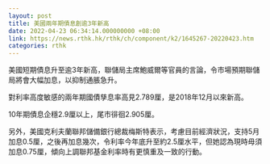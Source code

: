 ```yaml
---
layout: post
title: 美國兩年期債息創逾3年新高
date: 2022-04-23 06:34:14.000000000 +08:00
link: https://news.rthk.hk/rthk/ch/component/k2/1645267-20220423.htm
categories: rthk
---
```


美國短期債息升至逾3年新高，聯儲局主席鮑威爾等官員的言論，令市場預期聯儲局將會大幅加息，以抑制通脹急升。

對利率高度敏感的兩年期國債孳息率高見2.789厘，是2018年12月以來新高。

10年期債息企穩2.9厘以上，尾市徘徊2.905厘。

另外，美國克利夫蘭聯邦儲備銀行總裁梅斯特表示，考慮目前經濟狀況，支持5月加息0.5厘，之後再加息幾次，令利率今年底升至約2.5厘水平，但她認為現時毋須加息0.75厘，傾向上調聯邦基金利率時有更慎重及一致的行動。
